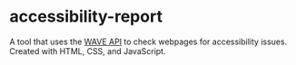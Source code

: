 # accessibility-report
A tool that uses the [WAVE API](https://wave.webaim.org/api/) to check webpages for accessibility issues.
Created with HTML, CSS, and JavaScript.
